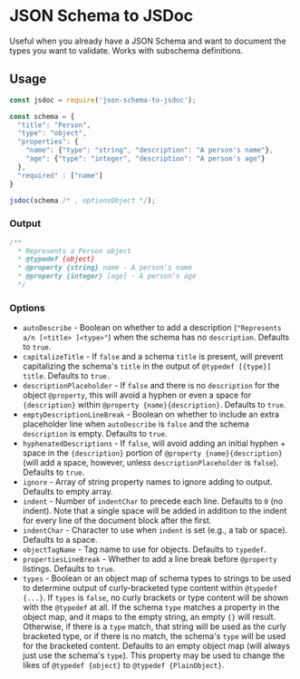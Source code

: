 # JSON Schema to JSDoc

Useful when you already have a JSON Schema and want to document the types you want to validate. Works with subschema definitions.

## Usage

```js
const jsdoc = require('json-schema-to-jsdoc');

const schema = {
  "title": "Person",
  "type": "object",
  "properties": {
    "name": {"type": "string", "description": "A person's name"},
    "age": {"type": "integer", "description": "A person's age"}
  },
  "required" : ["name"]
}

jsdoc(schema /* , optionsObject */);
```

### Output

```js
/**
  * Represents a Person object
  * @typedef {object}
  * @property {string} name - A person's name
  * @property {integer} [age] - A person's age
  */
```

### Options

- `autoDescribe` - Boolean on whether to add a description
    (`"Represents a/n [<title> ]<type>"`) when the schema has no
    `description`. Defaults to `true`.
- `capitalizeTitle` - If `false` and a schema `title` is present, will prevent
    capitalizing the schema's `title` in the output of
    `@typedef [{type}] title`. Defaults to `true.`
- `descriptionPlaceholder` - If `false` and there is no `description` for the
    object `@property`, this will avoid a hyphen or even a space for
    `{description}` within `@property {name}{description}`. Defaults to `true`.
- `emptyDescriptionLineBreak` - Boolean on whether to include an extra
    placeholder line when `autoDescribe` is `false` and the schema
    `description` is empty. Defaults to `true`.
- `hyphenatedDescriptions` - If `false`, will avoid adding an initial hyphen +
    space in the `{description}` portion of `@property {name}{description}`
    (will add a space, however, unless `descriptionPlaceholder` is `false`).
    Defaults to `true`.
- `ignore` - Array of string property names to ignore adding to output.
    Defaults to empty array.
- `indent` - Number of `indentChar` to precede each line. Defaults to `0` (no
    indent). Note that a single space will be added in addition to the indent
    for every line of the document block after the first.
- `indentChar` - Character to use when `indent` is set (e.g., a tab or space).
    Defaults to a space.
- `objectTagName` - Tag name to use for objects. Defaults to `typedef`.
- `propertiesLineBreak` - Whether to add a line break before `@property`
    listings. Defaults to `true`.
- `types` - Boolean or an object map of schema types to strings to be used to
    determine output of curly-bracketed type content within `@typedef {...}`.
    If `types` is `false`, no curly brackets or type content will be shown
    with the `@typedef` at all. If the schema `type` matches a property in the
    object map, and it maps to the empty string, an empty `{}` will result.
    Otherwise, if there is a `type` match, that string will be used as the
    curly bracketed type, or if there is no match, the schema's `type` will
    be used for the bracketed content. Defaults to an empty object map (will
    always just use the schema's `type`). This property may be used to change
    the likes of `@typedef {object}` to  `@typedef {PlainObject}`.
